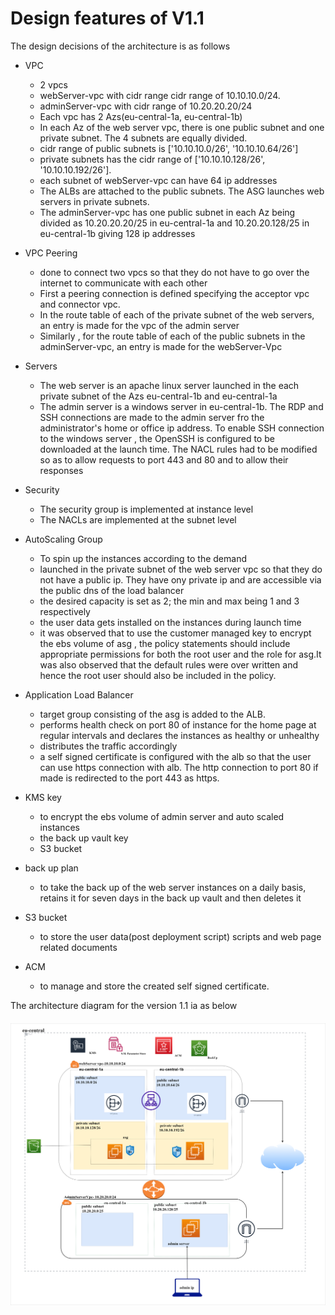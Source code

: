 # Design features of V1.1

The design decisions of the architecture is as follows
 
- VPC  
   - 2 vpcs 
    - webServer-vpc with cidr range cidr range of 10.10.10.0/24. 
    - adminServer-vpc with cidr range of 10.20.20.20/24 
    - Each vpc has 2 Azs(eu-central-1a, eu-central-1b)
    - In each Az of the   web server vpc, there is one public subnet and one private subnet.  The 4 subnets are equally divided. 
    - cidr range of public subnets is ['10.10.10.0/26', '10.10.10.64/26'] 
    - private subnets has the cidr range of ['10.10.10.128/26', '10.10.10.192/26']. 
    - each subnet of webServer-vpc can have 64 ip addresses 
    - The ALBs are attached to the public subnets. The ASG launches web servers in private subnets.
    - The adminServer-vpc has one public subnet in each Az being  divided as 10.20.20.20/25 in eu-central-1a and 10.20.20.128/25 in eu-central-1b giving 128 ip addresses 

- VPC Peering
    - done to connect two vpcs so that they do not have to go over the internet to communicate with each other
    - First a peering connection is defined specifying  the acceptor vpc and connector vpc.
    - In the route table of each of the private subnet of the web servers, an entry is made for the vpc of the admin server
    - Similarly , for the route table of each of the public subnets in the adminServer-vpc, 
    an entry is made for the webServer-Vpc

- Servers
    - The web server is an apache linux server launched in the each private subnet of the Azs  eu-central-1b and eu-central-1a
    - The admin server is a windows server in  eu-central-1b. The RDP and SSH connections are made to the admin server fro the administrator's home or office ip address. To enable SSH connection to the windows server , the OpenSSH is configured to be downloaded at the launch time. The NACL rules had to be modified so as to allow requests to port 443 and 80 and to allow their responses
    
- Security
    - The security group is implemented at instance level
    - The NACLs are implemented at the subnet level

- AutoScaling Group
    - To spin up the instances according to the demand
    - launched in the private subnet of the web server vpc so that they do not have a public ip. They have ony private ip and are accessible via the public dns of the load balancer
    - the desired capacity is set as 2; the min and max being 1 and 3 respectively
    - the user data gets installed on the instances during launch time
    - it was observed that to use the customer managed key to encrypt the ebs volume of asg , the policy statements should include appropriate permissions for both the root user and the role for asg.It was also observed that the default rules were over written and hence the root user should also be included in the policy.
     

- Application Load Balancer 
    - target group consisting of the asg is added to the ALB.
    - performs health check on port 80 of instance for the home page at regular intervals and declares the instances as healthy or unhealthy
    - distributes the traffic accordingly
    - a self signed certificate is configured with the alb so that the user can use https connection with alb. The http connection to port 80 if made is redirected to the port 443 as https.

- KMS key
    - to encrypt the ebs volume of admin server and auto scaled instances
    - the back up vault key
    - S3 bucket

- back up plan
    - to take the back up of the web server instances on a daily basis, retains it for seven days in the back up vault and then deletes it

- S3 bucket
    - to store the user data(post deployment script) scripts and web page related documents

- ACM 
    - to manage and store the created self signed certificate. 

The architecture diagram for the version 1.1 ia as below

##### ![AWS-architectureDiag-V2](https://github.com/Techgrounds-Cloud-9/cloud-9-jsm-1985/blob/main/00_includes/projV1.1/architecture-V2.png)
 
   
 




  
   














